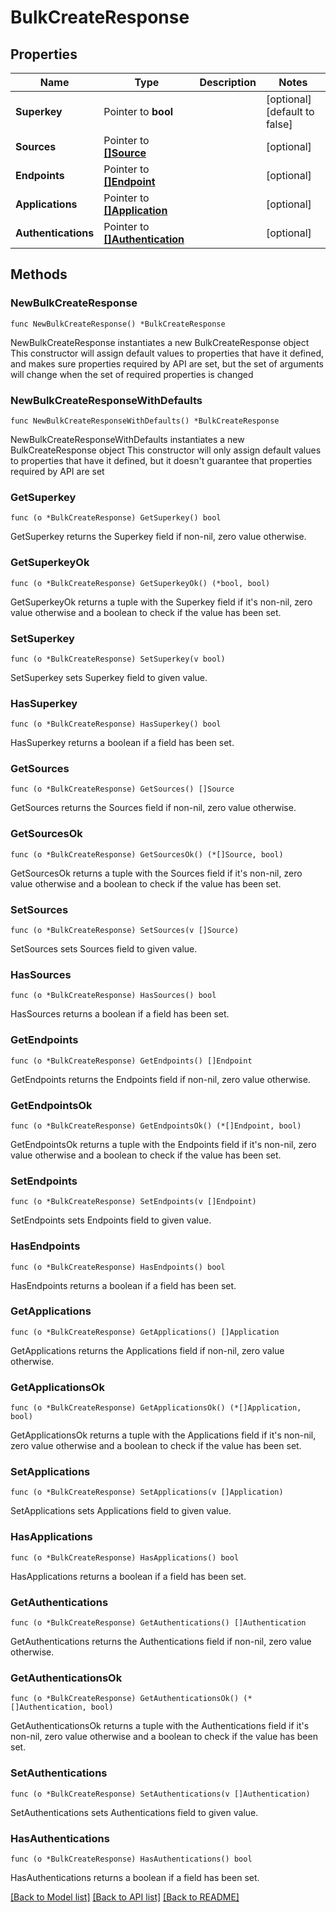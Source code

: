 # BulkCreateResponse

## Properties

Name | Type | Description | Notes
------------ | ------------- | ------------- | -------------
**Superkey** | Pointer to **bool** |  | [optional] [default to false]
**Sources** | Pointer to [**[]Source**](Source.md) |  | [optional] 
**Endpoints** | Pointer to [**[]Endpoint**](Endpoint.md) |  | [optional] 
**Applications** | Pointer to [**[]Application**](Application.md) |  | [optional] 
**Authentications** | Pointer to [**[]Authentication**](Authentication.md) |  | [optional] 

## Methods

### NewBulkCreateResponse

`func NewBulkCreateResponse() *BulkCreateResponse`

NewBulkCreateResponse instantiates a new BulkCreateResponse object
This constructor will assign default values to properties that have it defined,
and makes sure properties required by API are set, but the set of arguments
will change when the set of required properties is changed

### NewBulkCreateResponseWithDefaults

`func NewBulkCreateResponseWithDefaults() *BulkCreateResponse`

NewBulkCreateResponseWithDefaults instantiates a new BulkCreateResponse object
This constructor will only assign default values to properties that have it defined,
but it doesn't guarantee that properties required by API are set

### GetSuperkey

`func (o *BulkCreateResponse) GetSuperkey() bool`

GetSuperkey returns the Superkey field if non-nil, zero value otherwise.

### GetSuperkeyOk

`func (o *BulkCreateResponse) GetSuperkeyOk() (*bool, bool)`

GetSuperkeyOk returns a tuple with the Superkey field if it's non-nil, zero value otherwise
and a boolean to check if the value has been set.

### SetSuperkey

`func (o *BulkCreateResponse) SetSuperkey(v bool)`

SetSuperkey sets Superkey field to given value.

### HasSuperkey

`func (o *BulkCreateResponse) HasSuperkey() bool`

HasSuperkey returns a boolean if a field has been set.

### GetSources

`func (o *BulkCreateResponse) GetSources() []Source`

GetSources returns the Sources field if non-nil, zero value otherwise.

### GetSourcesOk

`func (o *BulkCreateResponse) GetSourcesOk() (*[]Source, bool)`

GetSourcesOk returns a tuple with the Sources field if it's non-nil, zero value otherwise
and a boolean to check if the value has been set.

### SetSources

`func (o *BulkCreateResponse) SetSources(v []Source)`

SetSources sets Sources field to given value.

### HasSources

`func (o *BulkCreateResponse) HasSources() bool`

HasSources returns a boolean if a field has been set.

### GetEndpoints

`func (o *BulkCreateResponse) GetEndpoints() []Endpoint`

GetEndpoints returns the Endpoints field if non-nil, zero value otherwise.

### GetEndpointsOk

`func (o *BulkCreateResponse) GetEndpointsOk() (*[]Endpoint, bool)`

GetEndpointsOk returns a tuple with the Endpoints field if it's non-nil, zero value otherwise
and a boolean to check if the value has been set.

### SetEndpoints

`func (o *BulkCreateResponse) SetEndpoints(v []Endpoint)`

SetEndpoints sets Endpoints field to given value.

### HasEndpoints

`func (o *BulkCreateResponse) HasEndpoints() bool`

HasEndpoints returns a boolean if a field has been set.

### GetApplications

`func (o *BulkCreateResponse) GetApplications() []Application`

GetApplications returns the Applications field if non-nil, zero value otherwise.

### GetApplicationsOk

`func (o *BulkCreateResponse) GetApplicationsOk() (*[]Application, bool)`

GetApplicationsOk returns a tuple with the Applications field if it's non-nil, zero value otherwise
and a boolean to check if the value has been set.

### SetApplications

`func (o *BulkCreateResponse) SetApplications(v []Application)`

SetApplications sets Applications field to given value.

### HasApplications

`func (o *BulkCreateResponse) HasApplications() bool`

HasApplications returns a boolean if a field has been set.

### GetAuthentications

`func (o *BulkCreateResponse) GetAuthentications() []Authentication`

GetAuthentications returns the Authentications field if non-nil, zero value otherwise.

### GetAuthenticationsOk

`func (o *BulkCreateResponse) GetAuthenticationsOk() (*[]Authentication, bool)`

GetAuthenticationsOk returns a tuple with the Authentications field if it's non-nil, zero value otherwise
and a boolean to check if the value has been set.

### SetAuthentications

`func (o *BulkCreateResponse) SetAuthentications(v []Authentication)`

SetAuthentications sets Authentications field to given value.

### HasAuthentications

`func (o *BulkCreateResponse) HasAuthentications() bool`

HasAuthentications returns a boolean if a field has been set.


[[Back to Model list]](../README.md#documentation-for-models) [[Back to API list]](../README.md#documentation-for-api-endpoints) [[Back to README]](../README.md)


